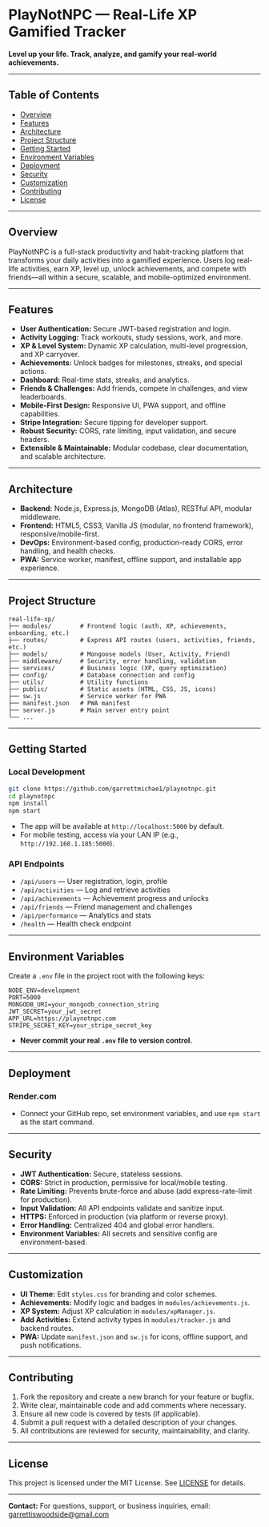 # PlayNotNPC — Real-Life XP Gamified Tracker

**Level up your life. Track, analyze, and gamify your real-world achievements.**

---

## Table of Contents
- [Overview](#overview)
- [Features](#features)
- [Architecture](#architecture)
- [Project Structure](#project-structure)
- [Getting Started](#getting-started)
- [Environment Variables](#environment-variables)
- [Deployment](#deployment)
- [Security](#security)
- [Customization](#customization)
- [Contributing](#contributing)
- [License](#license)

---

## Overview
PlayNotNPC is a full-stack productivity and habit-tracking platform that transforms your daily activities into a gamified experience. Users log real-life activities, earn XP, level up, unlock achievements, and compete with friends—all within a secure, scalable, and mobile-optimized environment.

---

## Features
- **User Authentication:** Secure JWT-based registration and login.
- **Activity Logging:** Track workouts, study sessions, work, and more.
- **XP & Level System:** Dynamic XP calculation, multi-level progression, and XP carryover.
- **Achievements:** Unlock badges for milestones, streaks, and special actions.
- **Dashboard:** Real-time stats, streaks, and analytics.
- **Friends & Challenges:** Add friends, compete in challenges, and view leaderboards.
- **Mobile-First Design:** Responsive UI, PWA support, and offline capabilities.
- **Stripe Integration:** Secure tipping for developer support.
- **Robust Security:** CORS, rate limiting, input validation, and secure headers.
- **Extensible & Maintainable:** Modular codebase, clear documentation, and scalable architecture.

---

## Architecture
- **Backend:** Node.js, Express.js, MongoDB (Atlas), RESTful API, modular middleware.
- **Frontend:** HTML5, CSS3, Vanilla JS (modular, no frontend framework), responsive/mobile-first.
- **DevOps:** Environment-based config, production-ready CORS, error handling, and health checks.
- **PWA:** Service worker, manifest, offline support, and installable app experience.

---

## Project Structure
```
real-life-xp/
├── modules/        # Frontend logic (auth, XP, achievements, onboarding, etc.)
├── routes/         # Express API routes (users, activities, friends, etc.)
├── models/         # Mongoose models (User, Activity, Friend)
├── middleware/     # Security, error handling, validation
├── services/       # Business logic (XP, query optimization)
├── config/         # Database connection and config
├── utils/          # Utility functions
├── public/         # Static assets (HTML, CSS, JS, icons)
├── sw.js           # Service worker for PWA
├── manifest.json   # PWA manifest
├── server.js       # Main server entry point
└── ...
```

---

## Getting Started
### Local Development
```bash
git clone https://github.com/garrettmichae1/playnotnpc.git
cd playnotnpc
npm install
npm start
```
- The app will be available at `http://localhost:5000` by default.
- For mobile testing, access via your LAN IP (e.g., `http://192.168.1.185:5000`).

### API Endpoints
- `/api/users` — User registration, login, profile
- `/api/activities` — Log and retrieve activities
- `/api/achievements` — Achievement progress and unlocks
- `/api/friends` — Friend management and challenges
- `/api/performance` — Analytics and stats
- `/health` — Health check endpoint

---

## Environment Variables
Create a `.env` file in the project root with the following keys:
```
NODE_ENV=development
PORT=5000
MONGODB_URI=your_mongodb_connection_string
JWT_SECRET=your_jwt_secret
APP_URL=https://playnotnpc.com
STRIPE_SECRET_KEY=your_stripe_secret_key
```
- **Never commit your real `.env` file to version control.**

---

## Deployment
### Render.com
- Connect your GitHub repo, set environment variables, and use `npm start` as the start command.

---

## Security
- **JWT Authentication:** Secure, stateless sessions.
- **CORS:** Strict in production, permissive for local/mobile testing.
- **Rate Limiting:** Prevents brute-force and abuse (add express-rate-limit for production).
- **Input Validation:** All API endpoints validate and sanitize input.
- **HTTPS:** Enforced in production (via platform or reverse proxy).
- **Error Handling:** Centralized 404 and global error handlers.
- **Environment Variables:** All secrets and sensitive config are environment-based.

---

## Customization
- **UI Theme:** Edit `styles.css` for branding and color schemes.
- **Achievements:** Modify logic and badges in `modules/achievements.js`.
- **XP System:** Adjust XP calculation in `modules/xpManager.js`.
- **Add Activities:** Extend activity types in `modules/tracker.js` and backend routes.
- **PWA:** Update `manifest.json` and `sw.js` for icons, offline support, and push notifications.

---


## Contributing
1. Fork the repository and create a new branch for your feature or bugfix.
2. Write clear, maintainable code and add comments where necessary.
3. Ensure all new code is covered by tests (if applicable).
4. Submit a pull request with a detailed description of your changes.
5. All contributions are reviewed for security, maintainability, and clarity.

---

## License
This project is licensed under the MIT License. See [LICENSE](LICENSE) for details.

---

**Contact:** For questions, support, or business inquiries, email: garrettiswoodside@gmail.com
